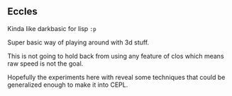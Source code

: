 Eccles
------

Kinda like darkbasic for lisp `:p`

Super basic way of playing around with 3d stuff.

This is not going to hold back from using any feature of clos which means raw speed is not the goal.

Hopefully the experiments here with reveal some techniques that could be generalized enough to make it into CEPL.
